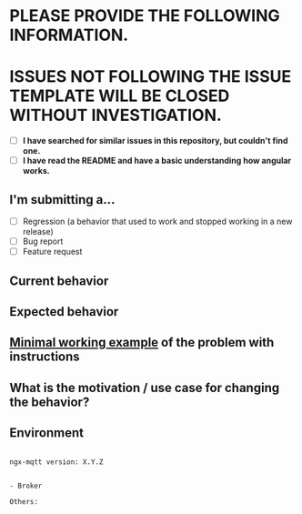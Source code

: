 # PLEASE PROVIDE THE FOLLOWING INFORMATION.
# ISSUES NOT FOLLOWING THE ISSUE TEMPLATE WILL BE CLOSED WITHOUT INVESTIGATION.

- [ ] **I have searched for similar issues in this repository, but couldn't find one.**
- [ ] **I have read the README and have a basic understanding how angular works.**
## I'm submitting a...
<!-- Check one of the following options with "x" -->
- [ ] Regression (a behavior that used to work and stopped working in a new release)
- [ ] Bug report  <!-- Please search GitHub for a similar issue or PR before submitting -->
- [ ] Feature request

## Current behavior
<!-- Describe how the issue manifests. -->


## Expected behavior
<!-- Describe what the desired behavior would be. -->


## [Minimal working example](https://en.wikipedia.org/wiki/Minimal_working_example) of the problem with instructions
<!--
For bug reports please provide a *MINIMAL DEMO* of the problem on https://codesandbox.io/ or in a separated github repository.
BUG REPORTS NOT HAVING A REPRODUCTION WILL FROM NOW ON IMMEDIATELY BEING CLOSED!
-->

## What is the motivation / use case for changing the behavior?
<!-- Describe the motivation or the concrete use case. -->


## Environment

<pre><code>
ngx-mqtt version: X.Y.Z
<!-- Check whether this is still an issue in the most recent ngx-mqtt version -->

- Broker <!-- Hummingbird, HiveMQ, Mosquitto, etc. -->

Others:
<!-- Anything else relevant? -->
</code></pre>